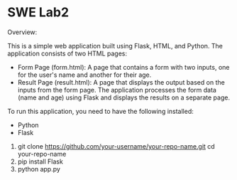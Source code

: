 # SWE Lab2

Overview:

This is a simple web application built using Flask, HTML, and Python. The application consists of two HTML pages:
- Form Page (form.html): A page that contains a form with two inputs, one for the user's name and another for their age.
- Result Page (result.html): A page that displays the output based on the inputs from the form page.
The application processes the form data (name and age) using Flask and displays the results on a separate page.

To run this application, you need to have the following installed:

- Python
- Flask

1) git clone https://github.com/your-username/your-repo-name.git
cd your-repo-name
2) pip install Flask
3) python app.py
